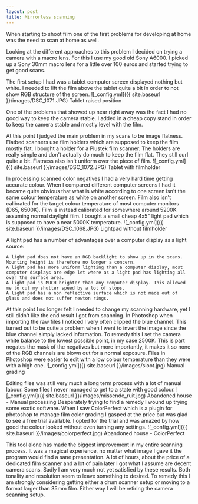 ```yaml
---
layout: post
title: Mirrorless scanning
---
```

When starting to shoot film one of the first problems for developing at home was the need to scan at home as well.

Looking at the different approaches to this problem I decided on trying a camera with a macro lens. For this I use my good old Sony A6000. I picked up a Sony 30mm macro lens for a little over 100 euros and started trying to get good scans.

The first setup I had was a tablet computer screen displayed nothing but white. I needed to lift the film above the tablet quite a bit in order to not show RGB structure of the screen.
![_config.yml]({{ site.baseurl }}/images/DSC_1071.JPG)
Tablet raised position

One of the problems that showed up near right away was the fact I had no good way to keep the camera stable. I added in a cheap copy stand in order to keep the camera stable and mostly level with the film.

At this point I judged the main problem in my scans to be image flatness. Flatbed scanners use film holders which are supposed to keep the film mostly flat. I bought a holder for a Plustek film scanner. The holders are really simple and don't actually do much to keep the film flat. They still curl quite a bit. Flatness also isn't uniform over the piece of film.
![_config.yml]({{ site.baseurl }}/images/DSC_1072.JPG)
Tablet with filmholder

In processing scanned color negatives I had a very hard time getting accurate colour. When I compared different computer screens I had it became quite obvious that what is white according to one screen isn't the same colour temperature as white on another screen. Film also isn't calibrated for the target colour temperature of most computer monitors (D65, 6500K). Film is instead calibrated for somewhere around 5200K assuming normal daylight film. I bought a small cheap 4x5" light pad which is supposed to have a near 5000K temperature.
![_config.yml]({{ site.baseurl }}/images/DSC_1068.JPG)
Lightpad without filmholder

A light pad has a number of advantages over a computer display as a light source:

    A light pad does not have an RGB backlight to show up in the scans. Mounting height is therefore no longer a concern.
    A light pad has more uniform lighting than a computer display, most computer displays are edge let where as a light pad has lighting all over the surface area.
    A light pad is MUCH brighter than any computer display. This allowed me to cut my shutter speed by a lot of stops.
    A light pad has a non reflective surface which is not made out of glass and does not suffer newton rings.

At this point I no longer felt I needed to change my scanning hardware, yet I still didn't like the end result I got from scanning. In Photoshop when importing the raw files I noticed I very often clipped the blue channel. This turned out to be quite a problem when I went to invert the image since the blue channel simply lacked information. To remedy this I set the camera white balance to the lowest possible point, in my case 2500K. This is part negates the mask of the negatives but more importantly, it makes it so none of the RGB channels are blown out for a normal exposure. Files in Photoshop were easier to edit with a low colour temperature than they were with a high one.
![_config.yml]({{ site.baseurl }}/images/sloot.jpg)
Manual grading

Editing files was still very much a long term process with a lot of manual labour. Some files I never managed to get to a state with good colour.
![_config.yml]({{ site.baseurl }}/images/missende_ruit.jpg)
Abandoned house - Manual processing
Desperately trying to find a remedy I wound up trying some exotic software. When I saw ColorPerfect which is a plugin for photoshop to manage film color grading I gasped at the price but was glad to see a free trial available. I opted for the trial and was amazed by how good the colour looked without even turning any settings.
![_config.yml]({{ site.baseurl }}/images/colorperfect.jpg)
Abandoned house - ColorPerfect

This tool alone has made the biggest improvement in my entire scanning process. It was a magical experience, no matter what image I gave it the program would find a sane presentation. A lot of hours, about the price of a dedicated film scanner and a lot of pain later I got what I assume are decent camera scans. Sadly I am very much not yet satisfied by these results. Both tonality and resolution seem to leave something to desired. To remedy this I am strongly considering getting either a drum scanner setup or moving to a format larger than 35mm film. Either way I will be retiring the camera scanning setup.
